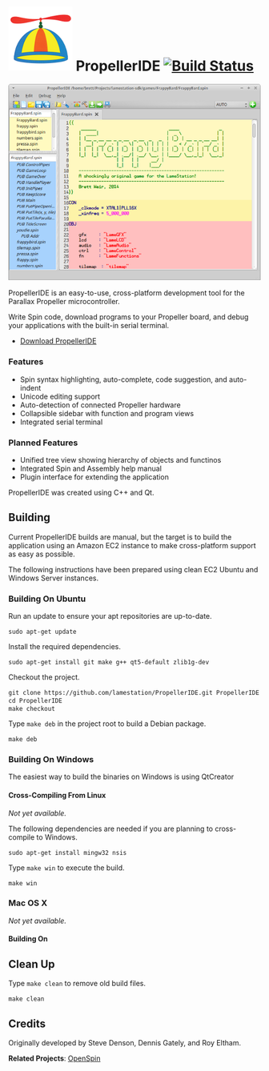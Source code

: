![the hat](gfx/propellerhat.png) PropellerIDE [![Build Status](https://travis-ci.org/bweir/PropellerIDE.svg?branch=master)](https://travis-ci.org/bweir/PropellerIDE)
============

![the interface](gfx/interface.png "The PropellerIDE interface")

PropellerIDE is an easy-to-use, cross-platform development tool for the Parallax Propeller microcontroller.

Write Spin code, download programs to your Propeller board, and debug your applications with the built-in serial terminal.

- [Download PropellerIDE](https://lamestation.atlassian.net/wiki/display/PI/Downloads)

### Features

- Spin syntax highlighting, auto-complete, code suggestion, and auto-indent
- Unicode editing support
- Auto-detection of connected Propeller hardware
- Collapsible sidebar with function and program views
- Integrated serial terminal

### Planned Features

- Unified tree view showing hierarchy of objects and functinos
- Integrated Spin and Assembly help manual
- Plugin interface for extending the application

PropellerIDE was created using C++ and Qt.

## Building

Current PropellerIDE builds are manual, but the target is to build the application using an Amazon EC2 instance to make cross-platform support as easy as possible.

The following instructions have been prepared using clean EC2 Ubuntu and Windows Server instances.

### Building On Ubuntu

Run an update to ensure your apt repositories are up-to-date.

```
sudo apt-get update
```

Install the required dependencies.

```
sudo apt-get install git make g++ qt5-default zlib1g-dev
```

Checkout the project.

```
git clone https://github.com/lamestation/PropellerIDE.git PropellerIDE
cd PropellerIDE
make checkout
```

Type `make deb` in the project root to build a Debian package.

```
make deb
```

### Building On Windows

The easiest way to build the binaries on Windows is using QtCreator

#### Cross-Compiling From Linux

*Not yet available.*

The following dependencies are needed if you are planning to cross-compile to Windows.

```
sudo apt-get install mingw32 nsis
```

Type `make win` to execute the build.

```
make win
```

### Mac OS X

*Not yet available.*

#### Building On 


## Clean Up

Type `make clean` to remove old build files.

```
make clean
```

## Credits

Originally developed by Steve Denson, Dennis Gately, and Roy Eltham.

**Related Projects**: [OpenSpin](https://github.com/parallaxinc/OpenSpin)
